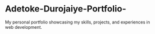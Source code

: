 # Adetoke-Durojaiye-Portfolio-
My personal portfolio showcasing my skills, projects, and experiences in web development.

